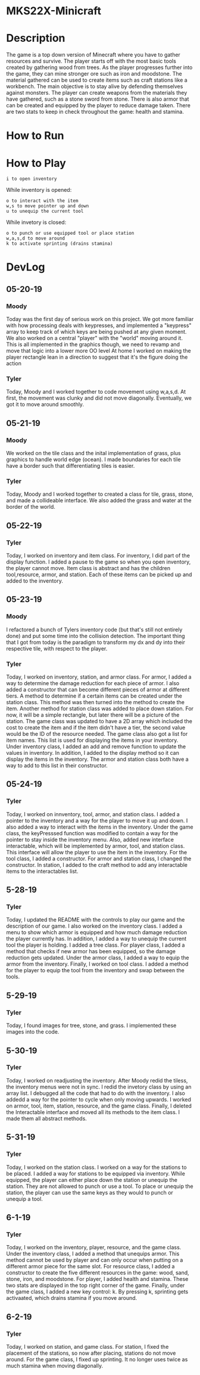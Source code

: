 # MKS22X-Minicraft

# Description 

The game is a top down version of Minecraft where you have to gather resources and survive. The player starts off with the most basic tools created by gathering wood from trees. As the player progresses further into the game, they can mine stronger ore such as iron and moodstone. The material gathered can be used to create items such as craft stations like a workbench. The main objective is to stay alive by defending themselves against monsters. The player can create weapons from the materials they have gathered, such as a stone sword from stone. There is also armor that can be created and equipped by the player to reduce damage taken. There are two stats to keep in check throughout the game: health and stamina. 

# How to Run 

# How to Play 
```
i to open inventory
```
While inventory is opened: 
```
o to interact with the item 
w,s to move pointer up and down 
u to unequip the current tool 
```
While invetory is closed: 
```
o to punch or use equipped tool or place station 
w,a,s,d to move around
k to activate sprinting (drains stamina) 
```
# DevLog

## 05-20-19
### Moody
Today was the first day of serious work on this project. We got more familiar
with how processing deals with keypresses, and implemented a "keypress" array to
keep track of which keys are being pushed at any given moment. We also worked on
a central "player" with the "world" moving around it. This is all implemented in
the graphics though, we need to revamp and move that logic into a lower more OO level
At home I worked on making the player rectangle lean in a direction to suggest that
it's the figure doing the action
### Tyler 
Today, Moody and I worked together to code movement using w,a,s,d. At first, the movement was clunky and did not move diagonally. Eventually, we got it to move around smoothly.

## 05-21-19
### Moody
We worked on the tile class and the inital implementation of grass, plus
graphics to handle world edge (ocean). I made boundaries for each tile have a
border such that differentiating tiles is easier.
### Tyler 
Today, Moody and I worked together to created a class for tile, grass, stone, and made a collideable interface. We also added the grass and water at the border of the world.

## 05-22-19
### Tyler
Today, I worked on inventory and item class. For inventory, I did part of the display function. I added a pause to the game so when you open inventory, the player cannot move. Item class is abstract and has the children tool,resource, armor, and station. Each of these items can be picked up and added to the inventory.

## 05-23-19
### Moody 
I refactored a bunch of Tylers inventory code (but that's still not entirely done)
and put some time into the collision detection. The important thing that I got from
today is the paradigm to transform my dx and dy into their respective tile, with
respect to the player.
### Tyler 
Today, I worked on inventory, station, and armor class. For armor, I added a way
to determine the damage reduction for each piece of armor. I also added a constructor
that can become different pieces of armor at different tiers. A method to determine
if a certain items can be created under the station class. This method was then
turned into the method to create the item. Another method for station class was
added to place down station. For now, it will be a simple rectangle, but later
there will be a picture of the station. The game class was updated to have a 2D
array which included the cost to create the item and if the item didn't have a tier,
the second value would be the ID of the resource needed. The game class also got
a list for item names. This list is used for displaying the items in your inventory.
Under inventory class, I added an add and remove function to update the values in
inventory. In addition, I added to the display method so it can display the items
in the inventory. The armor and station class both have a way to add to this list
in their constructor.

## 05-24-19
### Tyler
Today, I worked on innventory, tool, armor, and station class. I added a pointer to the inventory and a way for the player to move it up and down. I also added a way to interact with the items in the inventory. Under the game class, the keyPresssed function was modified to contain a way for the pointer to stay inside the inventory menu. Also, added new interface interactable, which will be implemented by armor, tool, and station class. This interface will allow the player to use the item in the inventory. For the tool class, I added a constructor. For armor and station class, I changed the constructor. In station, I added to the craft method to add any interactable items to the interactables list. 

## 5-28-19
### Tyler
Today, I updated the README with the controls to play our game and the description of our game. I also worked on the inventory class. I added a menu to show which armor is equipped and how much damage reduction the player currently has. In addition, I added a way to unequip the current tool the player is holding. I added a tree class. For player class, I added a method that checks if new armor has been equipped, so the damage reduction gets updated. Under the armor class, I added a way to equip the armor from the inventory. Finally, I worked on tool class. I added a method for the player to equip the tool from the inventory and swap between the tools.

## 5-29-19
### Tyler
Today, I found images for tree, stone, and grass. I implemented these images into the code. 

## 5-30-19
### Tyler
Today, I worked on readjusting the inventory. After Moody redid the tiless, the inventory menus were not in sync. I redid the invetory class by using an array list. I debugged all the code that had to do with the inventory. I also addedd a way for the pointer to cycle when only moving upwards. I worked on armor, tool, item, station, resource, and the game class. Finally, I deleted the Interactable interface and moved all its methods to the item class. I made them all abstract methods. 

## 5-31-19
### Tyler
Today, I worked on the station class. I worked on a way for the stations to be placed. I added a way for stations to be equipped via inventory. While equipped, the player can either place down the station or unequip the station. They are not allowed to punch or use a tool. To place or unequip the station, the player can use the same keys as they would to punch or unequip a tool. 

## 6-1-19
### Tyler
Today, I worked on the inventory, player, resource, and the game class. Under the inventory class, I added a method that unequips armor. This method cannot be used by player and can only occur when putting on a different armor piece for the same slot. For resource class, I added a constructor to create the five different resources in the game: wood, sand, stone, iron, and moodstone. For player, I added health and stamina. These two stats are displayed in the top right corner of the game. Finally, under the game class, I added a new key control: k. By pressing k, sprinting gets activaated, which drains stamina if you move around. 

## 6-2-19
### Tyler
Today, I worked on station, and game class. For station, I fixed the placement of the stations, so now after placing, stations do not move around. For the game class, I fixed up sprinting. It no longer uses twice as much stamina when moving diagonally. 
